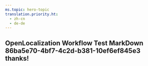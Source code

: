 ```yaml
---
ms.topic: hero-topic
translation.priority.ht: 
  - zh-cn
  - de-de
---
```

## OpenLocalization Workflow Test MarkDown 86ba5e70-4bf7-4c2d-b381-10ef6ef845e3 thanks!
